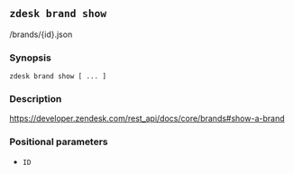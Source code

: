 ## `zdesk brand show`

/brands/{id}.json

### Synopsis

    zdesk brand show [ ... ]

### Description

https://developer.zendesk.com/rest_api/docs/core/brands#show-a-brand

### Positional parameters

* `ID`

